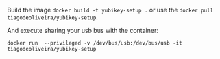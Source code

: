 Build the image `docker build -t yubikey-setup .` or use the `docker pull tiagodeoliveira/yubikey-setup`.

And execute sharing your usb bus with the container:
```
docker run  --privileged -v /dev/bus/usb:/dev/bus/usb -it tiagodeoliveira/yubikey-setup
```
